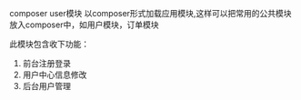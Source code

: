 composer user模块 
以composer形式加载应用模块,这样可以把常用的公共模块放入composer中，如用户模块，订单模块

 此模块包含收下功能：
1. 前台注册登录
2. 用户中心信息修改
3. 后台用户管理
